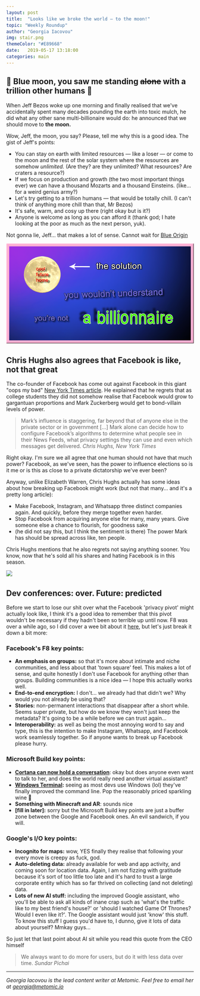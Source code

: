 ```yaml
---
layout: post
title:  "Looks like we broke the world — to the moon!"
topic: "Weekly Roundup"
author: "Georgia Iacovou"
img: stair.png
themeColor: "#E89668"
date:   2019-05-17 13:18:00
categories: main
---
```

## 🎵 Blue moon, you saw me standing ~~alone~~ with a trillion other humans 🎵

When Jeff Bezos woke up one morning and finally realised that we've accidentally spent many decades pounding the earth into toxic mulch, he did what any other sane multi-billionaire would do: he announced that we should move to **the moon.**

Wow, Jeff, the moon, you say? Please, tell me why this is a good idea. The gist of Jeff's points:

- You can stay on earth with limited resources — like a loser — or come to the moon and the rest of the solar system where the resources are somehow *unlimited.* (Are they? are they unlimited? What resources? Are craters a resource?)
- If we focus on production and growth (the two most important things ever) we can have a thousand Mozarts and a thousand Einsteins. (like... for a weird genius army?)
- Let's try getting to a trillion humans — that would be totally chill. (I can't think of anything more chill than that, Mr Bezos)
- It's safe, warm, and cosy up there (right okay but is it?)
- Anyone is welcome as long as you can afford it (thank god; I hate looking at the poor as much as the next person, yuk).

Not gonna lie, Jeff... that makes a lot of sense. Cannot wait for [Blue Origin](https://www.geekwire.com/2019/blue-moon-beyond-jeff-bezos-plans-take-civilization-space-starting-lunar-colony/)

![](/images/moon.png)

## Chris Hughs also agrees that Facebook is like, not that great

The co-founder of Facebook has come out against Facebook in this giant "oops my bad" [New York Times article](https://www.nytimes.com/2019/05/09/opinion/sunday/chris-hughes-facebook-zuckerberg.html). He explained that he regrets that as college students they did not somehow realise that Facebook would grow to gargantuan proportions and Mark Zuckerberg would get to bond-villain levels of power.

> Mark’s influence is staggering, far beyond that of anyone else in the private sector or in government [...] Mark alone can decide how to configure Facebook’s algorithms to determine what people see in their News Feeds, what privacy settings they can use and even which messages get delivered. *Chris Hughs, New York Times*

Right okay. I'm sure we all agree that one human should not have that much power? Facebook, as we've seen, has the power to influence elections so is it me or is this as close to a private dictatorship we've ever been? 

Anyway, unlike Elizabeth Warren, Chris Hughs actually has some ideas about how breaking up Facebook might work (but not that many... and it's a pretty long article):

- Make Facebook, Instagram, and Whatsapp three distinct companies again. And quickly, before they merge together even harder.
- Stop Facebook from acquiring anyone else for many, many years. Give someone else a chance to flourish, for goodness sake
- (he did not say this, but I think the sentiment is there) The power Mark has should be spread across like, ten people.

Chris Hughs mentions that he also regrets not saying anything sooner. You know, now that he's sold all his shares and hating Facebook is in this season.

![](https://media.giphy.com/media/12Jn9VzD9Tz89W/giphy.gif)

## Dev conferences: over. Future: predicted

Before we start to lose our shit over what the Facebook 'privacy pivot' might actually look like, I think it's a good idea to remember that this pivot wouldn't be necessary if they hadn't been so terrible up until now. F8 was over a while ago, so I did cover a wee bit about it [here](https://blog.metomic.io/main/2019/05/03/take-to-the-skies.html), but let's just break it down a bit more:

### Facebook's F8 key points:

- **An emphasis on groups:** so that it's more about intimate and niche communities, and less about that 'town square' feel. This makes a lot of sense, and quite honestly I don't use Facebook for anything other than groups. Building communities is a nice idea — I hope this actually works well.
- **End-to-end encryption:** I don't... we already had that didn't we? Why would you not already be using that?
- **Stories:** non-permanent interactions that disappear after a short while. Seems super private, but how do we know they won't just keep the metadata? It's going to be a while before we can trust again...
- **Interoperability:** as well as being the most annoying word to say and type, this is the intention to make Instagram, Whatsapp, and Facebook work seamlessly together. So if anyone wants to break up Facebook please hurry.

### Microsoft Build key points:

- **[Cortana can now hold a conversation](https://www.theverge.com/2019/5/6/18530220/microsoft-cortana-conversational-updates-build-2019)**: okay but does anyone even want to talk to her, and does the world really need another virtual assistant?
- **[Windows Terminal](https://github.com/microsoft/Terminal):** seeing as most devs use Windows (lol) they've finally improved the command line. Pop the reasonably priced sparkling wine 🥳
- **Something with Minecraft and AR**: sounds nice
- **[fill in later]:** sorry but the Microsoft Build key points are just a buffer zone between the Google and Facebook ones. An evil sandwich, if you will.

### Google's I/O key points:

- **Incognito for maps:** wow, YES finally they realise that following your every move is creepy as fuck, god.
- **Auto-deleting data:** already available for web and app activity, and coming soon for location data. Again, I am not fizzing with gratitude because it's sort of too little too late and it's hard to trust a large corporate entity which has so far thrived on collecting (and not deleting) data.
- **Lots of new AI stuff:** including the improved Google assistant, who you'll be able to ask all kinds of inane crap such as 'what's the traffic like to my best friend's house?' or 'should I watched Game Of Thrones? Would I even like it?'. The Google assistant would just 'know' this stuff. To know this stuff I guess you'd have to, I dunno, give it lots of data about yourself? Mmkay guys...

So just let that last point about AI sit while you read this quote from the CEO himself

> We always want to do more for users, but do it with less data over time. *Sundar Pichai*

---
*Georgia Iacovou is the lead content writer at Metomic. Feel free to email her at georgia@metomic.io*